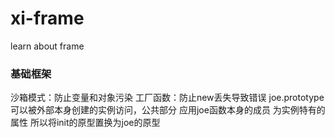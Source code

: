 # xi-frame
learn about frame
### 基础框架
沙箱模式：防止变量和对象污染
工厂函数：防止new丢失导致错误
joe.prototype 可以被外部本身创建的实例访问，公共部分
应用joe函数本身的成员 为实例特有的属性
所以将init的原型置换为joe的原型
